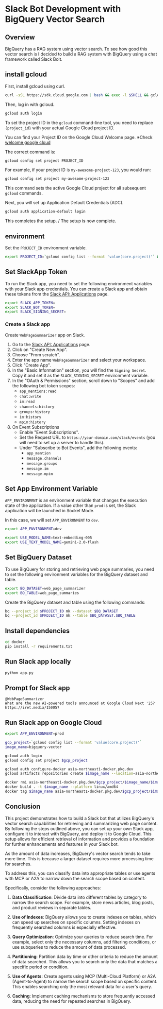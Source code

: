# Slack Bot Development with BigQuery Vector Search

## Overview

BigQuery has a RAG system using vector search. To see how good this vector search is 
I decided to build a RAG system with BigQuery using a chat framework called Slack Bolt.

## install gcloud

First, install gcloud using curl.

```bash
curl -sSL https://sdk.cloud.google.com | bash && exec -l $SHELL && gcloud init
```

Then, log in with gcloud.

```bash
gcloud auth login
```

To set the project ID in the `gcloud` command-line tool, you need to replace `{project_id}` with your actual Google Cloud project ID.

You can find your Project ID on the Google Cloud Welcome page.
※Check [welcome google cloud](https://console.cloud.google.com/welcome?)

The correct command is:
```bash
gcloud config set project PROJECT_ID
```

For example, if your project ID is `my-awesome-project-123`, you would run:
```bash
gcloud config set project my-awesome-project-123
```

This command sets the active Google Cloud project for all subsequent `gcloud` commands.

Next, you will set up Application Default Credentials (ADC).

```bash
gcloud auth application-default login
```

This completes the setup. / The setup is now complete.

## environment

Set the `PROJECT_ID` environment variable.

```bash
export PROJECT_ID=`gcloud config list --format 'value(core.project)'` && echo $PROJECT_ID
```

## Set SlackApp Token

To run the Slack app, you need to set the following environment variables with your Slack app credentials. You can create a Slack app and obtain these tokens from the [Slack API: Applications](https://api.slack.com/apps) page.

```bash
export SLACK_APP_TOKEN=
export SLACK_BOT_TOKEN=
export SLACK_SIGNING_SECRET=
```

### Create a Slack app

Create `WebPageSummarizer` app on Slack.

1. Go to the [Slack API: Applications](https://api.slack.com/apps) page.
2. Click on "Create New App".
3. Choose "From scratch".
4. Enter the app name `WebPageSummarizer` and select your workspace.
5. Click "Create App".
6. In the "Basic Information" section, you will find the `Signing Secret`. Copy it and set it as the `SLACK_SIGNING_SECRET` environment variable.
7. In the "OAuth & Permissions" section, scroll down to "Scopes" and add the following bot token scopes:
   - `app_mentions:read`
   - `chat:write`
   - `im:read`
   - `channels:history`
   - `groups:history`
   - `im:history`
   - `mpim:history`
8. On Event Subscriptions
    - Enable "Event Subscriptions".
    - Set the Request URL to `https://your-domain.com/slack/events` (you will need to set up a server to handle this).
    - Under "Subscribe to Bot Events", add the following events:
      - `app_mention`
      - `message.channels`
      - `message.groups`
      - `message.im`
      - `message.mpim`

## Set App Environment Variable

`APP_ENVIRONMENT` is an environment variable that changes the execution state of the application. If a value other than `prod` is set, the Slack application will be launched in Socket Mode.

In this case, we will set `APP_ENVIRONMENT` to `dev`.

```bash
export APP_ENVIRONMENT=dev
```

```bash
export USE_MODEL_NAME=text-embedding-005
export USE_TEXT_MODEL_NAME=gemini-2.0-flash
```

## Set BigQuery Dataset

To use BigQuery for storing and retrieving web page summaries, you need to set the following environment variables for the BigQuery dataset and table.

```bash
export BQ_DATASET=web_page_summarizer
export BQ_TABLE=web_page_summaries
```

Create the BigQuery dataset and table using the following commands:

```bash
bq --project_id $PROJECT_ID mk --dataset $BQ_DATASET
bq --project_id $PROJECT_ID mk --table $BQ_DATASET.$BQ_TABLE
```

## Install dependencies

```bash
cd docker
pip install -r requirements.txt
```

## Run Slack app locally

```bash
python app.py
```

## Prompt for Slack app

```text
@WebPageSummarizer
What are the new AI-powered tools announced at Google Cloud Next '25?
https://iret.media/150057
```

## Run Slack app on Google Cloud

```bash
export APP_ENVIRONMENT=prod
```

```bash
gcp_project=`gcloud config list --format 'value(core.project)'`
image_name=bigquery-vector

gcloud auth login
gcloud config set project $gcp_project

gcloud auth configure-docker asia-northeast1-docker.pkg.dev
gcloud artifacts repositories create $image_name --location=asia-northeast1 --repository-format=docker --project=$gcp_project

docker rmi asia-northeast1-docker.pkg.dev/$gcp_project/$image_name/$image_name && docker rmi $image_name
docker build . -t $image_name --platform linux/amd64
docker tag $image_name asia-northeast1-docker.pkg.dev/$gcp_project/$image_name/$image_name && docker push asia-northeast1-docker.pkg.dev/$gcp_project/$image_name/$image_name:latest
```

## Conclusion

This project demonstrates how to build a Slack bot that utilizes BigQuery's vector search capabilities for retrieving and summarizing web page content. By following the steps outlined above, you can set up your own Slack app, configure it to interact with BigQuery, and deploy it to Google Cloud. This setup allows for efficient retrieval of information and provides a foundation for further enhancements and features in your Slack bot.

As the amount of data increases, BigQuery's vector search tends to take more time. This is because a larger dataset requires more processing time for searches.

To address this, you can classify data into appropriate tables or use agents with MCP or A2A to narrow down the search scope based on content.

Specifically, consider the following approaches:

1. **Data Classification**: Divide data into different tables by category to narrow the search scope. For example, store news articles, blog posts, and product reviews in separate tables.

2. **Use of Indexes**: BigQuery allows you to create indexes on tables, which can speed up searches on specific columns. Setting indexes on frequently searched columns is especially effective.

3. **Query Optimization**: Optimize your queries to reduce search time. For example, select only the necessary columns, add filtering conditions, or use subqueries to reduce the amount of data processed.

4. **Partitioning**: Partition data by time or other criteria to reduce the amount of data searched. This allows you to search only the data that matches a specific period or condition.

5. **Use of Agents**: Create agents using MCP (Multi-Cloud Platform) or A2A (Agent-to-Agent) to narrow the search scope based on specific content. This enables searching only the most relevant data for a user's query.

6. **Caching**: Implement caching mechanisms to store frequently accessed data, reducing the need for repeated searches in BigQuery.
